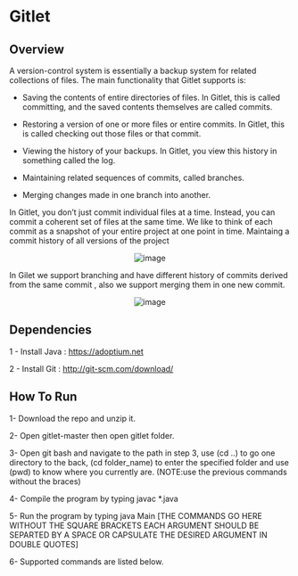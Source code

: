 # Gitlet
## Overview
A version-control system is essentially a backup system for related collections of files. The main functionality that Gitlet supports is:

- Saving the contents of entire directories of files. In Gitlet, this is called committing, and the saved contents themselves are called commits.

- Restoring a version of one or more files or entire commits. In Gitlet, this is called checking out those files or that commit.

- Viewing the history of your backups. In Gitlet, you view this history in something called the log.

- Maintaining related sequences of commits, called branches.

- Merging changes made in one branch into another.

In Gitlet, you don’t just commit individual files at a time. Instead, you can commit a coherent set of files at the same time. We like to think of each commit as a snapshot of your entire project at one point in time.
Maintaing a commit history of all versions of the project
      <p align="center">       ![image](https://github.com/user-attachments/assets/d7d364c7-41ab-42ac-a4b3-49f0e7920a7d) </p>

In Gilet we support branching and have different history of commits derived from the same commit , also we support merging them in one new commit.
      <p align="center">       ![image](https://github.com/user-attachments/assets/eb11b532-fd33-48a7-a2a4-3b3417be10a0)
 </p>
 
## Dependencies

1 - Install Java : https://adoptium.net

2 - Install Git : http://git-scm.com/download/

## How To Run

1- Download the repo and unzip it.

2- Open gitlet-master then open gitlet folder.

3- Open git bash and navigate to the path in step 3, use (cd ..) to go one directory to the back, (cd folder_name) to enter the specified folder and use (pwd) to know where you currently are. (NOTE:use the previous commands without the braces)

4- Compile the program by typing javac *.java

5- Run the program by typing java Main [THE COMMANDS GO HERE WITHOUT THE SQUARE BRACKETS EACH ARGUMENT SHOULD BE SEPARTED BY A SPACE OR CAPSULATE THE DESIRED ARGUMENT IN DOUBLE QUOTES]

6- Supported commands are listed below.
